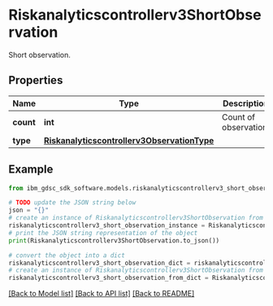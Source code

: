# Riskanalyticscontrollerv3ShortObservation

Short observation.

## Properties

Name | Type | Description | Notes
------------ | ------------- | ------------- | -------------
**count** | **int** | Count of observation. | [optional] 
**type** | [**Riskanalyticscontrollerv3ObservationType**](Riskanalyticscontrollerv3ObservationType.md) |  | [optional] 

## Example

```python
from ibm_gdsc_sdk_software.models.riskanalyticscontrollerv3_short_observation import Riskanalyticscontrollerv3ShortObservation

# TODO update the JSON string below
json = "{}"
# create an instance of Riskanalyticscontrollerv3ShortObservation from a JSON string
riskanalyticscontrollerv3_short_observation_instance = Riskanalyticscontrollerv3ShortObservation.from_json(json)
# print the JSON string representation of the object
print(Riskanalyticscontrollerv3ShortObservation.to_json())

# convert the object into a dict
riskanalyticscontrollerv3_short_observation_dict = riskanalyticscontrollerv3_short_observation_instance.to_dict()
# create an instance of Riskanalyticscontrollerv3ShortObservation from a dict
riskanalyticscontrollerv3_short_observation_from_dict = Riskanalyticscontrollerv3ShortObservation.from_dict(riskanalyticscontrollerv3_short_observation_dict)
```
[[Back to Model list]](../README.md#documentation-for-models) [[Back to API list]](../README.md#documentation-for-api-endpoints) [[Back to README]](../README.md)


